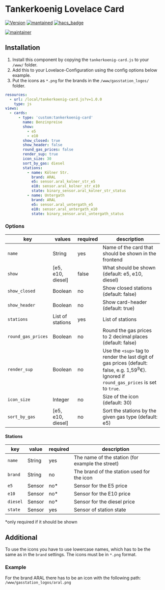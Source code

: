 ﻿# Tankerkoenig Lovelace Card

[![Version](https://img.shields.io/badge/version-1.2.0-green?style=square)](#) [![mantained](https://img.shields.io/maintenance/yes/2025?style=square)](#) [![hacs_badge](https://img.shields.io/badge/HACS-Custom-orange?style=square)](https://github.com/custom-components/hacs)

[![maintainer](https://img.shields.io/badge/maintainer-Second2None-blue?style=square)](#)

## Installation
1. Install this component by copying the `tankerkoenig-card.js` to your `/www/` folder.
2. Add this to your Lovelace-Configuration using the config options below example.
3. Put the icons as `*.png` for the brands in the `/www/gasstation_logos/` folder.

```yaml
resources:
  - url: /local/tankerkoenig-card.js?v=1.0.0
    type: js
views:
  - cards:
      - type: 'custom:tankerkoenig-card'
        name: Benzinpreise
        show:
          - e5
          - e10
        show_closed: true
        show_header: false
        round_gas_prices: false
        render_sup: true
        icon_size: 30
        sort_by_gas: diesel
        stations:
          - name: Kölner Str.
            brand: ARAL
            e5: sensor.aral_kolner_str_e5
            e10: sensor.aral_kolner_str_e10
            state: binary_sensor.aral_kolner_str_status
          - name: Untergath
            brand: ARAL
            e5: sensor.aral_untergath_e5
            e10: sensor.aral_untergath_e10
            state: binary_sensor.aral_untergath_status
```

### Options
| key           | values            | required | description
|---------------|-------------------|----------|---
| `name`        | String            | yes      | Name of the card that should be shown in the frontend
| `show`        | [e5, e10, diesel] | false      | What should be shown (default: e5, e10, diesel)
| `show_closed` | Boolean           | no       | Show closed stations (default: false)
| `show_header` | Boolean           | no       | Show card-header (default: true)
| `stations`    | List of stations  | yes      | List of stations
| `round_gas_prices` | Boolean      | no       | Round the gas prices to 2 decimal places (default: false)
| `render_sup`  | Boolean           | no       | Use the `<sup>` tag to render the last digit of gas prices (default: false, e.g. 1,59<sup>9</sup>&euro;). Ignored if `round_gas_prices` is set to `true`.
| `icon_size`   | Integer           | no       | Size of the icon (default: 30)
| `sort_by_gas`     | [e5, e10, diesel] | no       | Sort the stations by the given gas type (default: e5)

#### Stations
| key      | value  | required | description
|----------|--------|----------|---
| `name`   | String | yes      | The name of the station (for example the street)
| `brand`  | String | no       | The brand of the station used for the icon
| `e5`     | Sensor | no*      | Sensor for the E5 price
| `e10`    | Sensor | no*      | Sensor for the E10 price
| `diesel` | Sensor | no*      | Sensor for the diesel price
| `state`  | Sensor | yes      | Sensor of station state

*only required if it should be shown

## Additional
To use the icons you have to use lowercase names, which has to be the same as in the `brand` settings. The icons must be in `*.png` format.

### Example
For the brand ARAL there has to be an icon with the following path: `/www/gasstation_logos/aral.png`